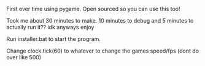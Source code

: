 First ever time using pygame. Open sourced so you can use this too!

Took me about 30 minutes to make. 10 minutes to debug and 5 minutes to actually run it?? idk anyways enjoy

Run installer.bat to start the program.

Change clock.tick(60) to whatever to change the games speed/fps (dont do over like 500)
